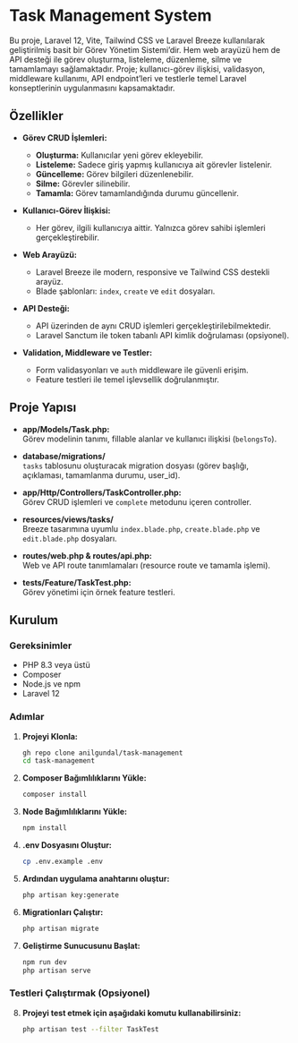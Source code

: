 # Task Management System

Bu proje, Laravel 12, Vite, Tailwind CSS ve Laravel Breeze kullanılarak geliştirilmiş basit bir Görev Yönetim Sistemi’dir. Hem web arayüzü hem de API desteği ile görev oluşturma, listeleme, düzenleme, silme ve tamamlamayı sağlamaktadır. Proje; kullanıcı-görev ilişkisi, validasyon, middleware kullanımı, API endpoint’leri ve testlerle temel Laravel konseptlerinin uygulanmasını kapsamaktadır.

## Özellikler

- **Görev CRUD İşlemleri:**
  - **Oluşturma:** Kullanıcılar yeni görev ekleyebilir.
  - **Listeleme:** Sadece giriş yapmış kullanıcıya ait görevler listelenir.
  - **Güncelleme:** Görev bilgileri düzenlenebilir.
  - **Silme:** Görevler silinebilir.
  - **Tamamla:** Görev tamamlandığında durumu güncellenir.

- **Kullanıcı-Görev İlişkisi:**
  - Her görev, ilgili kullanıcıya aittir. Yalnızca görev sahibi işlemleri gerçekleştirebilir.

- **Web Arayüzü:**
  - Laravel Breeze ile modern, responsive ve Tailwind CSS destekli arayüz.
  - Blade şablonları: `index`, `create` ve `edit` dosyaları.

- **API Desteği:**
  - API üzerinden de aynı CRUD işlemleri gerçekleştirilebilmektedir.
  - Laravel Sanctum ile token tabanlı API kimlik doğrulaması (opsiyonel).

- **Validation, Middleware ve Testler:**
  - Form validasyonları ve `auth` middleware ile güvenli erişim.
  - Feature testleri ile temel işlevsellik doğrulanmıştır.

## Proje Yapısı

- **app/Models/Task.php:**  
  Görev modelinin tanımı, fillable alanlar ve kullanıcı ilişkisi (`belongsTo`).

- **database/migrations/**  
  `tasks` tablosunu oluşturacak migration dosyası (görev başlığı, açıklaması, tamamlanma durumu, user_id).

- **app/Http/Controllers/TaskController.php:**  
  Görev CRUD işlemleri ve `complete` metodunu içeren controller.

- **resources/views/tasks/**  
  Breeze tasarımına uyumlu `index.blade.php`, `create.blade.php` ve `edit.blade.php` dosyaları.

- **routes/web.php & routes/api.php:**  
  Web ve API route tanımlamaları (resource route ve tamamla işlemi).

- **tests/Feature/TaskTest.php:**  
  Görev yönetimi için örnek feature testleri.

## Kurulum

### Gereksinimler

- PHP 8.3 veya üstü
- Composer
- Node.js ve npm
- Laravel 12

### Adımlar

1. **Projeyi Klonla:**

   ```bash
   gh repo clone anilgundal/task-management
   cd task-management
2. **Composer Bağımlılıklarını Yükle:**

   ```bash
   composer install
3. **Node Bağımlılıklarını Yükle:**
   ```bash
   npm install
4. **.env Dosyasını Oluştur:**
   ```bash
   cp .env.example .env
5. **Ardından uygulama anahtarını oluştur:**
   ```bash
   php artisan key:generate
6. **Migrationları Çalıştır:**
   ```bash
   php artisan migrate
7. **Geliştirme Sunucusunu Başlat:**
   ```bash
   npm run dev
   php artisan serve
### Testleri Çalıştırmak (Opsiyonel)
8. **Projeyi test etmek için aşağıdaki komutu kullanabilirsiniz:**
   ```bash
   php artisan test --filter TaskTest
